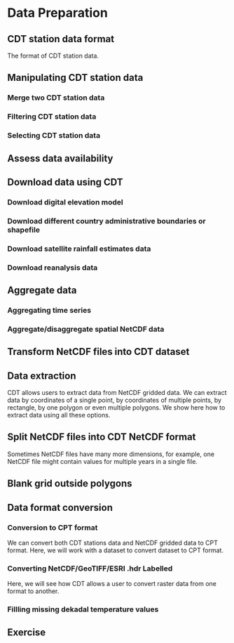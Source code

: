 # Data Preparation

## CDT station data format

The format of CDT station data. 

## Manipulating CDT station data

### Merge two CDT station data

### Filtering CDT station data

### Selecting CDT station data

## Assess data availability

## Download data using CDT

### Download digital elevation model
### Download different country administrative boundaries or shapefile
### Download satellite rainfall estimates data
### Download reanalysis data

## Aggregate data
### Aggregating time series
### Aggregate/disaggregate spatial NetCDF data

## Transform NetCDF files into CDT dataset

## Data extraction
CDT allows users to extract data from NetCDF gridded data. We can extract data by coordinates of a single point, by coordinates of multiple points, by rectangle, by one polygon or even multiple polygons. We show here how to extract data using all these options. 

## Split NetCDF files into CDT NetCDF format
Sometimes NetCDF files have many more dimensions, for example, one NetCDF file might contain values for multiple years in a single file.

## Blank grid outside polygons

## Data format conversion

### Conversion to CPT format
We can convert both CDT stations data and NetCDF gridded data to CPT format. Here, we will work with a dataset to convert dataset to CPT format.

### Converting NetCDF/GeoTIFF/ESRI .hdr Labelled
Here, we will see how CDT allows a user to convert raster data from one format to another. 

### Fillling missing dekadal temperature values

## Exercise
